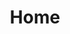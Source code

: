 ---
title: Home
metaTitle: Black Billion Clothing
metaDescription: 
sliderSlides:
  - heading: "Free Shipping On All Orders!"
    text: "Use coupon code: 123shipping!"
    photo: "http://uploads.webflow.com/5ad0111263a6e8d7f3630b1e/5ad06e2019637c1876dad62a_ian-dooley-347962-unsplash%20(1).jpg"
    buttonText: "Shop Now!"
    buttonLink: "/all"
  - heading: "The New Summer Collection is Here!"
    text: Buy one of our new styles and get another one free!
    photo: http://uploads.webflow.com/5ad0111263a6e8d7f3630b1e/5ad0707119637c34b4dad6cb_hipster-mum-236831-unsplash%20(1).jpg
    buttonText: "Shop Now!"
featuredBlocks:
  - link: /all
    text: Shop Dress
    photo: /images/alex-holyoake-361916-unsplash-1.jpg
    size: small
  - link: /all
    text: Shop Hats & Accessories
    photo: /images/hipster-mum-236831-unsplash-1-p-800.jpeg
    size: medium
  - link: /all
    text: Shop Hats & Accessories
    photo: /images/hipster-mum-236831-unsplash-1-p-800.jpeg
    size: large
  - link: /all
    text: Shop Hats & Accessories
    photo: /images/hipster-mum-236831-unsplash-1-p-800.jpeg
    size: medium
---